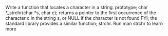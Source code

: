 Write a function that locates a character in a string. prototype; char *_strchr(char *s, char c); returns a pointer to the first occurrence of the character c in the string s, or NULL if the character is not found FYI; the standard library provides a similar function; strchr. Run man strchr to learn more
